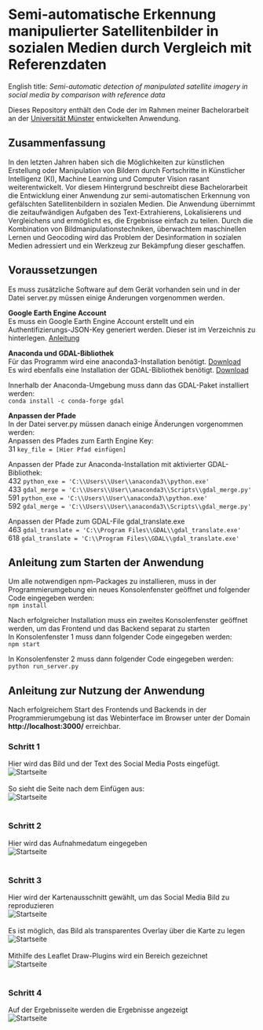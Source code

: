 # Semi-automatische Erkennung manipulierter Satellitenbilder in sozialen Medien durch Vergleich mit Referenzdaten
English title: _Semi-automatic detection of manipulated satellite imagery in social media by comparison with reference data_

Dieses Repository enthält den Code der im Rahmen meiner Bachelorarbeit an der [Universität Münster](https://www.uni-muenster.de/Geoinformatics/) entwickelten Anwendung.

## Zusammenfassung
In den letzten Jahren haben sich die Möglichkeiten zur künstlichen Erstellung oder Manipulation von Bildern durch Fortschritte in Künstlicher Intelligenz (KI), Machine Learning und Computer Vision rasant weiterentwickelt. Vor diesem Hintergrund beschreibt diese Bachelorarbeit die Entwicklung einer Anwendung zur semi-automatischen Erkennung von gefälschten Satellitenbildern in sozialen Medien. Die Anwendung übernimmt die zeitaufwändigen Aufgaben des Text-Extrahierens, Lokalisierens und Vergleichens und ermöglicht es, die Ergebnisse einfach zu teilen. Durch die Kombination von Bildmanipulationstechniken, überwachtem maschinellen Lernen und Geocoding wird das Problem der Desinformation in sozialen Medien adressiert und ein Werkzeug zur Bekämpfung dieser geschaffen.

## Voraussetzungen
Es muss zusätzliche Software auf dem Gerät vorhanden sein und in der Datei server.py müssen einige Änderungen vorgenommen werden.  

**Google Earth Engine Account**  
Es muss ein Google Earth Engine Account erstellt und ein Authentifizierungs-JSON-Key generiert werden. Dieser ist im Verzeichnis zu hinterlegen. [Anleitung](https://developers.google.com/earth-engine/guides/app_key)  


**Anaconda und GDAL-Bibliothek**  
Für das Programm wird eine anaconda3-Installation benötigt. [Download](https://www.anaconda.com/download)  
Es wird ebenfalls eine Installation der GDAL-Bibliothek benötigt. [Download](https://gdal.org/download.html)  

Innerhalb der Anaconda-Umgebung muss dann das GDAL-Paket installiert werden:  
```conda install -c conda-forge gdal```  


**Anpassen der Pfade**  
In der Datei server.py müssen danach einige Änderungen vorgenommen werden:  
Anpassen des Pfades zum Earth Engine Key:  
31 ```key_file = [Hier Pfad einfügen]```  

Anpassen der Pfade zur Anaconda-Installation mit aktivierter GDAL-Bibliothek:  
432 ```python_exe = 'C:\\Users\\User\\anaconda3\\python.exe'```  
433 ```gdal_merge = 'C:\\Users\\User\\anaconda3\\Scripts\\gdal_merge.py'```  
591 ```python_exe = 'C:\\Users\\User\\anaconda3\\python.exe'```  
592 ```gdal_merge = 'C:\\Users\\User\\anaconda3\\Scripts\\gdal_merge.py'```  

Anpassen der Pfade zum GDAL-File gdal_translate.exe  
463 ```gdal_translate = 'C:\\Program Files\\GDAL\\gdal_translate.exe'```  
618 ```gdal_translate = 'C:\\Program Files\\GDAL\\gdal_translate.exe'```  
            

## Anleitung zum Starten der Anwendung
Um alle notwendigen npm-Packages zu installieren, muss in der Programmierumgebung ein neues Konsolenfenster geöffnet und folgender Code eingegeben werden:  
```npm install```

Nach erfolgreicher Installation muss ein zweites Konsolenfenster geöffnet werden, um das Frontend und das Backend separat zu starten  
In Konsolenfenster 1 muss dann folgender Code eingegeben werden:  
```npm start```

In Konsolenfenster 2 muss dann folgender Code eingegeben werden:  
```python run_server.py```

## Anleitung zur Nutzung der Anwendung
Nach erfolgreichem Start des Frontends und Backends in der Programmierumgebung ist das Webinterface im Browser unter der Domain **http://localhost:3000/** erreichbar.

### Schritt 1
Hier wird das Bild und der Text des Social Media Posts eingefügt.
<br>
![Startseite](readMeImages/1.png)
<br>
<br>
So sieht die Seite nach dem Einfügen aus:
<br>
![Startseite](readMeImages/2.png)
<br>
<br>
### Schritt 2
Hier wird das Aufnahmedatum eingegeben
<br>
![Startseite](readMeImages/4.png)
<br>
<br>
### Schritt 3
Hier wird der Kartenausschnitt gewählt, um das Social Media Bild zu reproduzieren
<br>
![Startseite](readMeImages/5.png)
<br>
<br>
Es ist möglich, das Bild als transparentes Overlay über die Karte zu legen
<br>
![Startseite](readMeImages/6.png)
<br>
<br>
Mithilfe des Leaflet Draw-Plugins wird ein Bereich gezeichnet
<br>
![Startseite](readMeImages/7.png)
<br>
<br>
### Schritt 4
Auf der Ergebnisseite werden die Ergebnisse angezeigt
<br>
![Startseite](readMeImages/8.png)
